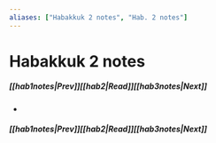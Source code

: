 ```yaml
---
aliases: ["Habakkuk 2 notes", "Hab. 2 notes"]
---
```

# Habakkuk 2 notes
##### <span class=arrow-left></span>[[hab1notes|Prev]]<span class=navigation-separator></span>[[hab2|Read]]<span class=navigation-separator></span>[[hab3notes|Next]]<span class=arrow-right></span>
- 
##### <span class=arrow-left></span>[[hab1notes|Prev]]<span class=navigation-separator></span>[[hab2|Read]]<span class=navigation-separator></span>[[hab3notes|Next]]<span class=arrow-right></span>